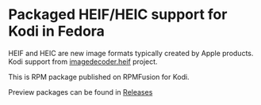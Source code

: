 # Packaged HEIF/HEIC support for Kodi in Fedora

HEIF and HEIC are new image formats typically created by Apple products.
Kodi support from [imagedecoder.heif](https://github.com/xbmc/imagedecoder.heif) project.

This is RPM package published on RPMFusion for Kodi.

Preview packages can be found in [Releases](https://github.com/avibrazil/kodi-imagedecoder-heif/releases)